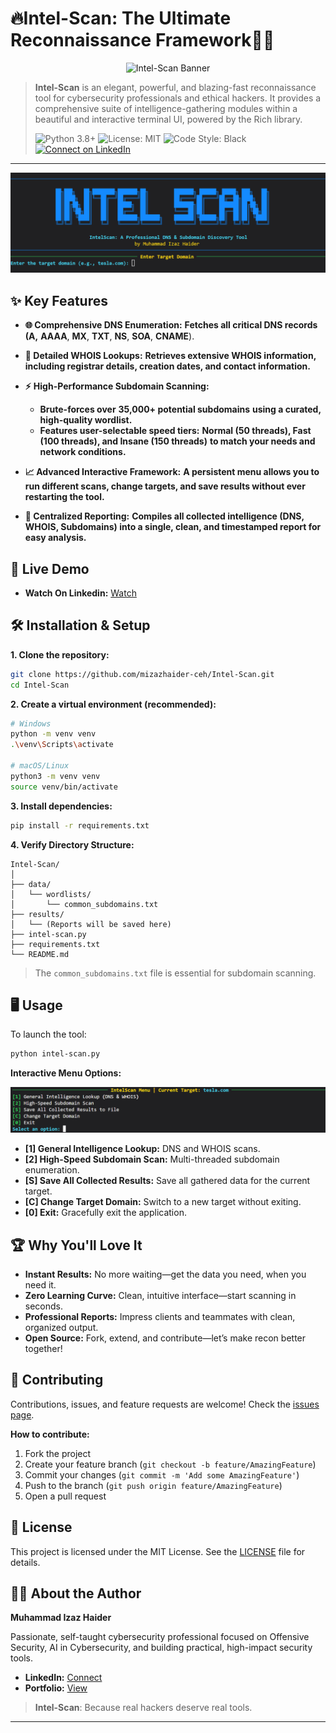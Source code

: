 # 🔥Intel-Scan: The Ultimate Reconnaissance Framework🕵️‍♂️

<p align="center">
  <img src="assets/intelscan.gif" alt="Intel-Scan Banner" />
</p>

> **Intel-Scan** is an elegant, powerful, and blazing-fast reconnaissance tool for cybersecurity professionals and ethical hackers. It provides a comprehensive suite of intelligence-gathering modules within a beautiful and interactive terminal UI, powered by the Rich library.
>
> ![Python 3.8+](https://img.shields.io/badge/Python-3.8+-blue.svg)
> ![License: MIT](https://img.shields.io/badge/License-MIT-yellow.svg)
> ![Code Style: Black](https://img.shields.io/badge/code%20style-black-000000.svg)
> [![Connect on LinkedIn](https://img.shields.io/badge/Connect-LinkedIn-blue?style=flat&logo=linkedin)](https://www.linkedin.com/in/muhammad-izaz-haider-091639314/)

---

![Intel-Scan Banner](assets/banner.png)

## ✨ Key Features

* **🌐 Comprehensive DNS Enumeration:** **Fetches all critical DNS records (**A**,** **AAAA**, **MX**, **TXT**, **NS**, **SOA**, **CNAME**).
* **👤 Detailed WHOIS Lookups:** **Retrieves extensive WHOIS information, including registrar details, creation dates, and contact information.**
* **⚡** **High-Performance Subdomain Scanning:**

  * **Brute-forces over** **35,000+ potential subdomains** **using a curated, high-quality wordlist.**
  * **Features user-selectable speed tiers:** **Normal (50 threads), Fast (100 threads), and Insane (150 threads)** **to match your needs and network conditions.**
* **📈 Advanced Interactive Framework:** **A persistent menu allows you to run different scans, change targets, and save results without ever restarting the tool.**
* **💾 Centralized Reporting:** **Compiles all collected intelligence (DNS, WHOIS, Subdomains) into a single, clean, and timestamped report for easy analysis.**

## 🚀 Live Demo

- **Watch On Linkedin:**        [Watch](https://www.linkedin.com/posts/muhammad-izaz-haider-091639314_alhamdulillah-built-%F0%9D%97%9C%F0%9D%97%BB%F0%9D%98%81%F0%9D%97%B2%F0%9D%97%B9-%F0%9D%97%A6%F0%9D%97%B0%F0%9D%97%AE%F0%9D%97%BB-activity-7354369778259550208-SZ8X?utm_source=share&utm_medium=member_desktop&rcm=ACoAAE_T-C0BSzkVPAgz4Tm4DP5NBcgGPmL8Jhw)

## 🛠️ Installation & Setup

**1. Clone the repository:**

```bash
git clone https://github.com/mizazhaider-ceh/Intel-Scan.git
cd Intel-Scan
```

**2. Create a virtual environment (recommended):**

```bash
# Windows
python -m venv venv
.\venv\Scripts\activate

# macOS/Linux
python3 -m venv venv
source venv/bin/activate
```

**3. Install dependencies:**

```bash
pip install -r requirements.txt
```

**4. Verify Directory Structure:**

```
Intel-Scan/
│
├── data/
│   └── wordlists/
│       └── common_subdomains.txt
├── results/
│   └── (Reports will be saved here)
├── intel-scan.py
├── requirements.txt
└── README.md
```

> The `common_subdomains.txt` file is essential for subdomain scanning.

## 🖥️ Usage

To launch the tool:

```bash
python intel-scan.py
```

**Interactive Menu Options:**

![Intel-Scan Menu](assets/menu.png)

- **[1] General Intelligence Lookup:** DNS and WHOIS scans.
- **[2] High-Speed Subdomain Scan:** Multi-threaded subdomain enumeration.
- **[S] Save All Collected Results:** Save all gathered data for the current target.
- **[C] Change Target Domain:** Switch to a new target without exiting.
- **[0] Exit:** Gracefully exit the application.

## 🏆 Why You'll Love It

- **Instant Results:** No more waiting—get the data you need, when you need it.
- **Zero Learning Curve:** Clean, intuitive interface—start scanning in seconds.
- **Professional Reports:** Impress clients and teammates with clean, organized output.
- **Open Source:** Fork, extend, and contribute—let’s make recon better together!

## 🤝 Contributing

Contributions, issues, and feature requests are welcome!
Check the [issues page](https://github.com/your-username/Intel-Scan/issues).

**How to contribute:**

1. Fork the project
2. Create your feature branch (`git checkout -b feature/AmazingFeature`)
3. Commit your changes (`git commit -m 'Add some AmazingFeature'`)
4. Push to the branch (`git push origin feature/AmazingFeature`)
5. Open a pull request

## 📄 License

This project is licensed under the MIT License. See the [LICENSE](LICENSE) file for details.

## 👨‍💻 About the Author

**Muhammad Izaz Haider**

Passionate, self-taught cybersecurity professional focused on Offensive Security, AI in Cybersecurity, and building practical, high-impact security tools.

- **LinkedIn:**        [Connect](https://www.linkedin.com/in/muhammad-izaz-haider-091639314/)
- **Portfolio:**        [View](https://mizazhaider-ceh.github.io/My-Portfolio/)

> **Intel-Scan**: Because real hackers deserve real tools.

---
